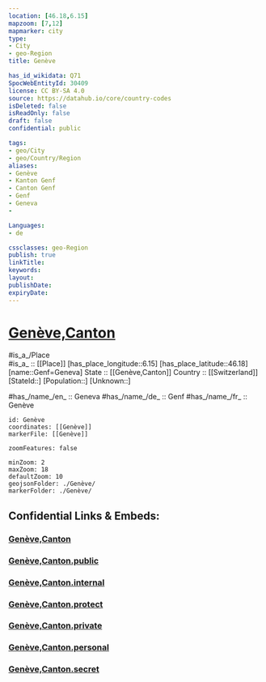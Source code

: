```yaml
---
location: [46.18,6.15] 
mapzoom: [7,12] 
mapmarker: city 
type: 
- City
- geo-Region
title: Genève

has_id_wikidata: Q71 
SpocWebEntityId: 30409
license: CC BY-SA 4.0
source: https://datahub.io/core/country-codes
isDeleted: false
isReadOnly: false
draft: false
confidential: public

tags:
- geo/City
- geo/Country/Region
aliases:
- Genève
- Kanton Genf
- Canton Genf
- Genf
- Geneva
- 

Languages:
- de

cssclasses: geo-Region
publish: true
linkTitle: 
keywords: 
layout: 
publishDate: 
expiryDate: 
---
```


# [Genève,Canton](Genève,Canton.md)

#is_a_/Place  
#is_a_ :: [[Place]] 
[has_place_longitude::6.15] 
[has_place_latitude::46.18] 
[name::Genf=Geneva] 
State ::  [[Genève,Canton]]
Country :: [[Switzerland]]  
[StateId::] 
[Population::] 
[Unknown::] 

#has_/name_/en_ :: Geneva 
#has_/name_/de_ :: Genf 
#has_/name_/fr_ :: Genève 


```leaflet
id: Genève
coordinates: [[Genève]] 
markerFile: [[Genève]] 

zoomFeatures: false 

minZoom: 2 
maxZoom: 18
defaultZoom: 10 
geojsonFolder: ./Genève/
markerFolder: ./Genève/
```


## Confidential Links & Embeds: 

### [Genève,Canton](/_Standards/Earth/Continent/Europe/Europe~Central/Switzerland/Switzerland~Cantons/Genève,Canton.md) 

### [Genève,Canton.public](/_public/Earth/Continent/Europe/Europe~Central/Switzerland/Switzerland~Cantons/Genève,Canton.public.md) 

### [Genève,Canton.internal](/_internal/Earth/Continent/Europe/Europe~Central/Switzerland/Switzerland~Cantons/Genève,Canton.internal.md) 

### [Genève,Canton.protect](/_protect/Earth/Continent/Europe/Europe~Central/Switzerland/Switzerland~Cantons/Genève,Canton.protect.md) 

### [Genève,Canton.private](/_private/Earth/Continent/Europe/Europe~Central/Switzerland/Switzerland~Cantons/Genève,Canton.private.md) 

### [Genève,Canton.personal](/_personal/Earth/Continent/Europe/Europe~Central/Switzerland/Switzerland~Cantons/Genève,Canton.personal.md) 

### [Genève,Canton.secret](/_secret/Earth/Continent/Europe/Europe~Central/Switzerland/Switzerland~Cantons/Genève,Canton.secret.md)

